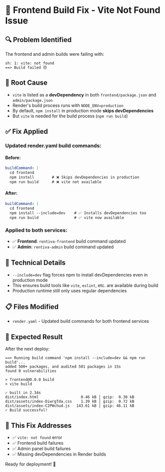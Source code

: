 # 🚀 Frontend Build Fix - Vite Not Found Issue

## 🔍 **Problem Identified**
The frontend and admin builds were failing with:
```
sh: 1: vite: not found
==> Build failed 😞
```

## 🎯 **Root Cause**
- `vite` is listed as a **devDependency** in both `frontend/package.json` and `admin/package.json`
- Render's build process runs with `NODE_ENV=production`
- By default, `npm install` in production mode **skips devDependencies**
- But `vite` is needed for the build process (`npm run build`)

## ✅ **Fix Applied**

### **Updated render.yaml build commands:**

#### Before:
```yaml
buildCommand: |
  cd frontend
  npm install        # ❌ Skips devDependencies in production
  npm run build      # ❌ vite not available
```

#### After:
```yaml
buildCommand: |
  cd frontend
  npm install --include=dev    # ✅ Installs devDependencies too
  npm run build                # ✅ vite now available
```

### **Applied to both services:**
- ✅ **Frontend**: `rentiva-frontend` build command updated
- ✅ **Admin**: `rentiva-admin` build command updated

## 🔧 **Technical Details**
- `--include=dev` flag forces npm to install devDependencies even in production mode
- This ensures build tools like `vite`, `eslint`, etc. are available during build
- Production runtime still only uses regular dependencies

## 📋 **Files Modified**
- `render.yaml` - Updated build commands for both frontend services

## 🚀 **Expected Result**
After the next deploy:
```
==> Running build command 'npm install --include=dev && npm run build'...
added 500+ packages, and audited 501 packages in 15s
found 0 vulnerabilities

> frontend@0.0.0 build
> vite build

✓ built in 2.34s
dist/index.html                   0.46 kB │ gzip:  0.30 kB
dist/assets/index-DiwrgTda.css    1.39 kB │ gzip:  0.72 kB  
dist/assets/index-C2PWchud.js   143.61 kB │ gzip: 46.11 kB
✓ Build successful!
```

## 🎯 **This Fix Addresses**
- ✅ `vite: not found` error
- ✅ Frontend build failures  
- ✅ Admin panel build failures
- ✅ Missing devDependencies in Render builds

Ready for deployment! 🚀
